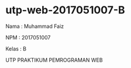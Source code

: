 # utp-web-2017051007-B
Nama : Muhammad Faiz

NPM  : 2017051007

Kelas : B


UTP PRAKTIKUM PEMROGRAMAN WEB
